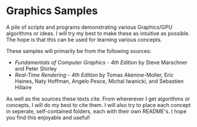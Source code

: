 # Graphics Samples
A pile of scripts and programs demonstrating various Graphics/GPU algorithms or ideas.
I will try my best to make these as intuitive as possible. The hope is that this can
be used for learning various concepts.

These samples will primarily be from the following sources:
* *Fundamentals of Computer Graphics - 4th Edition* by Steve Marschner and Peter Shirley
* *Real-Time Rendering - 4th Edition* by Tomas Akenine-Moller, Eric Haines, Naty Hoffman, Angelo Pesce, Michal Iwanicki, and Sebastien Hillaire

As well as the sources these texts cite. From whererever I get algorithms or concepts, I will
do my best to cite them. I will also try to place each concept in seperate, self-contained folders,
each with their own README's. I hope you find this enjoyable and useful!
